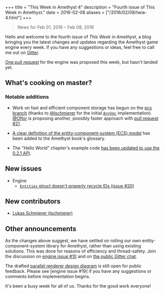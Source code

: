 +++
title = "This Week in Amethyst 4"
description = "Fourth issue of This Week in Amethyst."
date = 2016-02-08
aliases = ["/2016/02/08/twia-4.html"]
+++
> News for Feb 01, 2016 – Feb 08, 2016

Hello and welcome to the fourth issue of *This Week in Amethyst*, a blog
bringing you the latest changes and updates regarding the Amethyst game engine
every week. If you have any suggestions or ideas, feel free to call me out on
[Gitter][gc].

[gc]: https://gitter.im/amethyst/general

[One pull request][ep] for the engine was proposed this week, but hasn't landed
yet.

[ep]: https://github.com/amethyst/amethyst/pulls?q=is:pr+created:2016-02-01..2016-02-08

## What's cooking on master?

### Notable additions

* Work on fast and efficient component storage has begun on the [ecs branch][ec]
  (thanks to [@lschmierer][ls] for the initial [`AnyVec`][av] implementation).
  [@Oflor][of] is proposing another, possibly faster approach with
  [pull request #21][e21].

[ec]: https://github.com/amethyst/amethyst/tree/ecs
[ls]: https://github.com/lschmierer
[av]: https://github.com/lschmierer/anyvec
[of]: https://github.com/Oflor
[e21]: https://github.com/amethyst/amethyst/pull/21

* [A clear definition of the entity-component-system (ECS) model][em] has been
  added to the Amethyst book's glossary.

[em]: https://www.amethyst.rs/book/master/glossary.html#entity-component-system-ecs-model

* The "Hello World" chapter's example code
  [has been updated to use the 0.2.1 API][hw].

[hw]: https://github.com/amethyst/amethyst/commit/2c9ab7f62add3880ec5159c517cc737c0eee14d5

## New issues

* Engine
  * [`Entities` struct doesn't properly recycle IDs (issue #20)][e20]

[e20]: https://github.com/amethyst/amethyst/issues/20

## New contributors

* [Lukas Schmierer (lschmierer)][ls]

## Other announcements

As the changes above suggest, we have settled on rolling our own
entity-component-system library for Amethyst, rather than using existing
solutions. This was done for reasons of efficiency and thread-safety. Join the
discussion on [engine issue #10][e10] and on [the public Gitter chat][gc].

[e10]: https://github.com/amethyst/amethyst/issues/10

The drafted [parallel renderer design diagram][rd] is still open for public
feedback. Please see [engine issue #19] if you have any suggestions or comments
before implementation begins.

[rd]: https://camo.githubusercontent.com/ac83c4ffa8cef072f6027efab57a7dcd74bbe04a/687474703a2f2f65626b616c6465726f6e2e6769746875622e696f2f616d6574687973742f696d616765732f64657369676e2f72656e64657265725f312e352e706e67
[e19]: https://github.com/amethyst/amethyst/issues/19

It's been a busy week for all of us. Thanks for the good work everyone!